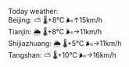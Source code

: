 Today weather:  
Beijing: ⛅️  🌡️+8°C 🌬️↑15km/h  
Tianjin: 🌦   🌡️+8°C 🌬️→11km/h  
Shijiazhuang: 🌦   🌡️+5°C 🌬️→11km/h  
Tangshan: ⛅️  🌡️+10°C 🌬️→16km/h  
